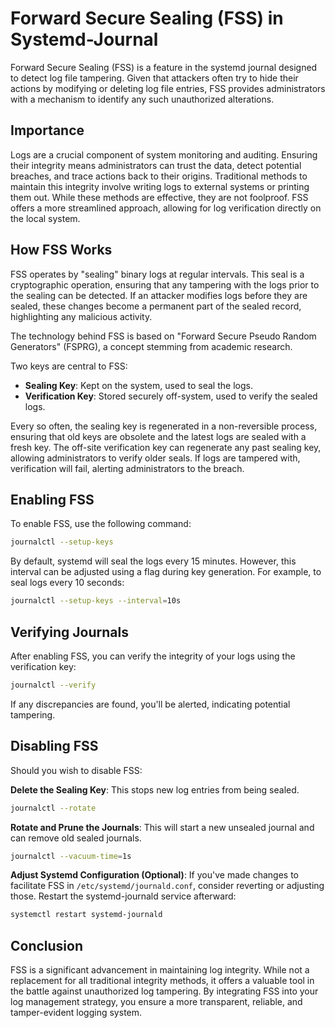 # Forward Secure Sealing (FSS) in Systemd-Journal

Forward Secure Sealing (FSS) is a feature in the systemd journal designed to detect log file tampering.
Given that attackers often try to hide their actions by modifying or deleting log file entries,
FSS provides administrators with a mechanism to identify any such unauthorized alterations.

## Importance

Logs are a crucial component of system monitoring and auditing. Ensuring their integrity means administrators can trust
the data, detect potential breaches, and trace actions back to their origins. Traditional methods to maintain this
integrity involve writing logs to external systems or printing them out. While these methods are effective, they are
not foolproof. FSS offers a more streamlined approach, allowing for log verification directly on the local system.

## How FSS Works

FSS operates by "sealing" binary logs at regular intervals. This seal is a cryptographic operation, ensuring that any
tampering with the logs prior to the sealing can be detected. If an attacker modifies logs before they are sealed,
these changes become a permanent part of the sealed record, highlighting any malicious activity.

The technology behind FSS is based on "Forward Secure Pseudo Random Generators" (FSPRG), a concept stemming from
academic research.

Two keys are central to FSS:

- **Sealing Key**: Kept on the system, used to seal the logs.
- **Verification Key**: Stored securely off-system, used to verify the sealed logs.

Every so often, the sealing key is regenerated in a non-reversible process, ensuring that old keys are obsolete and the
latest logs are sealed with a fresh key. The off-site verification key can regenerate any past sealing key, allowing
administrators to verify older seals. If logs are tampered with, verification will fail, alerting administrators to the
breach.

## Enabling FSS

To enable FSS, use the following command:

```bash
journalctl --setup-keys
```

By default, systemd will seal the logs every 15 minutes. However, this interval can be adjusted using a flag during key
generation. For example, to seal logs every 10 seconds:

```bash
journalctl --setup-keys --interval=10s
```

## Verifying Journals

After enabling FSS, you can verify the integrity of your logs using the verification key:

```bash
journalctl --verify
```

If any discrepancies are found, you'll be alerted, indicating potential tampering.

## Disabling FSS

Should you wish to disable FSS:

**Delete the Sealing Key**: This stops new log entries from being sealed.

```bash
journalctl --rotate
```

**Rotate and Prune the Journals**: This will start a new unsealed journal and can remove old sealed journals.

```bash
journalctl --vacuum-time=1s
```

**Adjust Systemd Configuration (Optional)**: If you've made changes to facilitate FSS in `/etc/systemd/journald.conf`,
consider reverting or adjusting those. Restart the systemd-journald service afterward:

```bash
systemctl restart systemd-journald
```

## Conclusion

FSS is a significant advancement in maintaining log integrity. While not a replacement for all traditional integrity
methods, it offers a valuable tool in the battle against unauthorized log tampering. By integrating FSS into your log
management strategy, you ensure a more transparent, reliable, and tamper-evident logging system.
